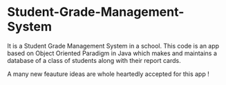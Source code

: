 # Student-Grade-Management-System

It is a Student Grade Management System in a school.
This code is an app based on Object Oriented Paradigm in Java which makes and maintains a database of
a class of students along with their report cards.

A many new feauture ideas are whole heartedly accepted for this app !
